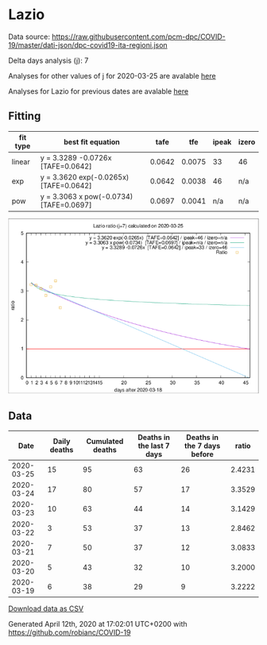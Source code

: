 # Lazio

Data source: https://raw.githubusercontent.com/pcm-dpc/COVID-19/master/dati-json/dpc-covid19-ita-regioni.json

Delta days analysis (j): 7

Analyses for other values of j for 2020-03-25 are avalable [here](../2020-03-25/README.md)

Analyses for Lazio for previous dates are avalable [here](../README.md)

## Fitting 
|fit type|best fit equation|tafe|tfe|ipeak|izero|
|-------|-----|--------|------|---|---|
|linear|y = 3.3289 -0.0726x  [TAFE=0.0642]|0.0642|0.0075|33|46|
|exp|y = 3.3620 exp(-0.0265x)  [TAFE=0.0642]|0.0642|0.0038|46|n/a|
|pow|y = 3.3063 x pow(-0.0734)  [TAFE=0.0697]|0.0697|0.0041|n/a|n/a|

![Plot](COVID-19_lazio_j7_2020-03-25.png)

## Data
|Date|Daily deaths|Cumulated deaths|Deaths in the last 7 days|Deaths in the 7 days before|ratio|
|----|----------|-----------|-------|--------------------|-----|
|2020-03-25|15|95|63|26|2.4231|
|2020-03-24|17|80|57|17|3.3529|
|2020-03-23|10|63|44|14|3.1429|
|2020-03-22|3|53|37|13|2.8462|
|2020-03-21|7|50|37|12|3.0833|
|2020-03-20|5|43|32|10|3.2000|
|2020-03-19|6|38|29|9|3.2222|

[Download data as CSV](COVID-19_lazio_j7_2020-03-25.csv)

Generated April 12th, 2020 at 17:02:01 UTC+0200 with https://github.com/robianc/COVID-19
